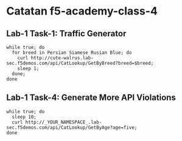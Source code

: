 # Catatan f5-academy-class-4

## Lab-1 Task-1: Traffic Generator

```
while true; do 
  for breed in Persian Siamese Rusian Blue; do 
    curl http://cute-walrus.lab-sec.f5demos.com/api/CatLookup/GetByBreed?breed=$breed; 
    sleep 1; 
  done; 
done
```

## Lab-1 Task-4: Generate More API Violations

```
while true; do 
  sleep 10; 
  curl http://_YOUR_NAMESPACE_.lab-sec.f5demos.com/api/CatLookup/GetByAge?age=five; 
done
```
